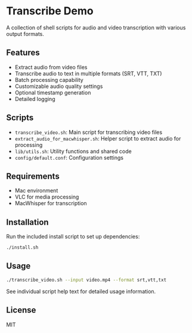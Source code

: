 # Transcribe Demo

A collection of shell scripts for audio and video transcription with various output formats.

## Features

- Extract audio from video files
- Transcribe audio to text in multiple formats (SRT, VTT, TXT)
- Batch processing capability
- Customizable audio quality settings
- Optional timestamp generation
- Detailed logging

## Scripts

- `transcribe_video.sh`: Main script for transcribing video files
- `extract_audio_for_macwhisper.sh`: Helper script to extract audio for processing
- `lib/utils.sh`: Utility functions and shared code
- `config/default.conf`: Configuration settings

## Requirements

- Mac environment
- VLC for media processing
- MacWhisper for transcription

## Installation

Run the included install script to set up dependencies:

```bash
./install.sh
```

## Usage

```bash
./transcribe_video.sh --input video.mp4 --format srt,vtt,txt
```

See individual script help text for detailed usage information.

## License

MIT